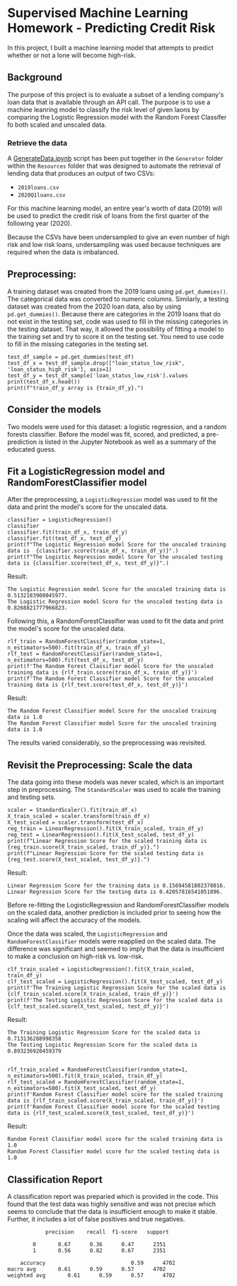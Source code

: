 # Supervised Machine Learning Homework - Predicting Credit Risk

In this project, I built a machine learning model that attempts to predict whether or not a lone will become high-risk. 

## Background

The purpose of this project is to evaluate a subset of a lending company's loan data that is available through an API call.  The purpose is to use a machine leanring model to classify the risk level of given laons by comparing the Logistic Regression model with the Random Forest Classifer fo both scaled and unscaled data.  

### Retrieve the data

A [GenerateData.ipynb](/Resources/Generator/GenerateData.ipynb) script has been put together in the `Generator` folder within the `Resources` folder that was designed to automate the retrieval of lending data that produces an output of two CSVs: 

* `2019loans.csv`
* `2020Q1loans.csv`

For this machine learning model, an entire year's worth of data (2019) will be used to predict the credit risk of loans from the first quarter of the following year (2020).

Because the CSVs have been undersampled to give an even number of high risk and low risk loans, undersampling was used because techniques are required when the data is imbalanced. 

## Preprocessing: 

A training dataset was created from the 2019 loans using `pd.get_dummies()`.  The categorical data was converted to numeric columns. Similarly, a testing dataset was created from the 2020 loan data, also by using `pd.get_dummies()`. Because there are categories in the 2019 loans that do not exist in the testing set, code was used to fill in the missing categories in the testing dataset.  That way, it allowed the possibility of fitting a model to the training set and try to score it on the testing set. You need to use code to fill in the missing categories in the testing set. 

    test_df_sample = pd.get_dummies(test_df)
    test_df_x = test_df_sample.drop(["loan_status_low_risk", 'loan_status_high_risk'], axis=1)
    test_df_y = test_df_sample['loan_status_low_risk'].values
    print(test_df_x.head())
    print(f"train_df_y array is {train_df_y}.")


## Consider the models

Two models were used for this dataset: a logistic regression, and a random forests classifier. Before the model was fit, scored, and predicted, a pre-prediction is listed in the Jupyter Notebook as well as a summary of the educated guess. 


## Fit a LogisticRegression model and RandomForestClassifier model

After the preprocessing, a `LogisticRegression` model was used to fit the data and print the model's score for the unscaled data.  

    classifier = LogisticRegression()
    classifier
    classifier.fit(train_df_x, train_df_y)
    classifier.fit(test_df_x, test_df_y)
    print(f"The Logistic Regression model Score for the unscaled training data is  {classifier.score(train_df_x, train_df_y)}".)
    print(f"The Logistic Regression model Score for the unscaled testing data is {classifier.score(test_df_x, test_df_y)}".)


Result:  

    The Logistic Regression model Score for the unscaled training data is 0.5132183908045977.
    The Logistic Regression model Score for the unscaled testing data is  0.8268821777966823.


Following this, a RandomForestClassifier was used to fit the data and print the model's score for the unscaled data.


    rlf_train = RandomForestClassifier(random_state=1, n_estimators=500).fit(train_df_x, train_df_y)
    rlf_test = RandomForestClassifier(random_state=1, n_estimators=500).fit(test_df_x, test_df_y)
    print(f'The Random Forest Classifier model Score for the unscaled training data is {rlf_train.score(train_df_x, train_df_y)}')
    print(f'The Random Forest Classifier model Score for the unscaled training data is {rlf_test.score(test_df_x, test_df_y)}')


Result:

    The Random Forest Classifier model Score for the unscaled training data is 1.0
    The Random Forest Classifier model Score for the unscaled training data is 1.0


The results varied considerably, so the preprocessing was revisited.

## Revisit the Preprocessing: Scale the data

The data going into these models was never scaled, which is an important step in preprocessing. The `StandardScaler` was used to scale the training and testing sets. 

    scaler = StandardScaler().fit(train_df_x)
    X_train_scaled = scaler.transform(train_df_x)
    X_test_scaled = scaler.transform(test_df_x)
    reg_train = LinearRegression().fit(X_train_scaled, train_df_y)
    reg_test = LinearRegression().fit(X_test_scaled, test_df_y)
    print(f"Linear Regression Score for the scaled training data is {reg_train.score(X_train_scaled, train_df_y)}.")
    print(f"Linear Regression Score for the scaled testing data is {reg_test.score(X_test_scaled, test_df_y)}.")


Result:

    Linear Regression Score for the training data is 0.15694581802378016.
    Linear Regression Score for the testing data is 0.42057816541051896.


Before re-fitting the LogisticRegression and RandomForestClassifier models on the scaled data, another prediction is included prior to seeing how the scaling will affect the accuracy of the models.  

Once the data was scaled, the `LogisticRegression` and `RandomForestClassifier` models were reapplied on the scaled data. The difference was significant and seemed to imply that the data is insufficient to make a conclusion on high-risk vs. low-risk.

    clf_train_scaled = LogisticRegression().fit(X_train_scaled, train_df_y)
    clf_test_scaled = LogisticRegression().fit(X_test_scaled, test_df_y)
    print(f'The Training Logistic Regression Score for the scaled data is {clf_train_scaled.score(X_train_scaled, train_df_y)}')
    print(f'The Testing Logistic Regression Score for the scaled data is {clf_test_scaled.score(X_test_scaled, test_df_y)}')


Result:

    The Training Logistic Regression Score for the scaled data is 0.713136288998358
    The Testing Logistic Regression Score for the scaled data is 0.893236920459379


    rlf_train_scaled = RandomForestClassifier(random_state=1, n_estimators=500).fit(X_train_scaled, train_df_y)
    rlf_test_scaled = RandomForestClassifier(random_state=1, n_estimators=500).fit(X_test_scaled, test_df_y)
    print(f'Random Forest Classifier model score for the scaled training data is {rlf_train_scaled.score(X_train_scaled, train_df_y)}')
    print(f'Random Forest Classifier model score for the scaled testing data is {rlf_test_scaled.score(X_test_scaled, test_df_y)}')


Result:

    Random Forest Classifier model score for the scaled training data is 1.0
    Random Forest Classifier model score for the scaled testing data is 1.0

## Classification Report

A classification report was preparied which is provided in the code.  This found that the test data was highly sensitive and was not precise which seems to conclude that the data is insufficient enough to make it stable.  Further, it includes a lot of false positives and true negatives.  

                precision    recall  f1-score   support

            0       0.67      0.36      0.47      2351
            1       0.56      0.82      0.67      2351

        accuracy                           0.59      4702
    macro avg       0.61      0.59      0.57      4702
    weighted avg       0.61      0.59      0.57      4702